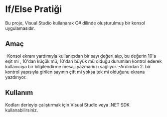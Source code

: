 
# If/Else Pratiği
Bu proje, Visual Studio kullanarak C# dilinde oluşturulmuş bir konsol uygulamasıdır.

## Amaç
-Konsol ekranı yardımıyla kullanıcıdan bir sayı değeri alıp, bu değerin 10'a eşit mi , 10'dan küçük mü, 10'dan büyük mü olduğu durumları kontrol ederek kullanıcıya bir bilgilendirme mesajı yazmamızı sağlıyor.
-Ardından 2. bir kontrol yapısıyla girilen sayının çift mi yoksa tek mi olduğunu ekrana yazdırıyor.

## Kullanım
Kodları derleyip çalıştırmak için Visual Studio veya .NET SDK kullanabilirsiniz.
